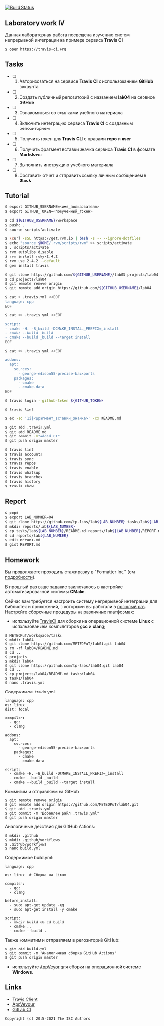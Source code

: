 [![Build Status](https://travis-ci.com/METEOPuT/lab04.svg?branch=master)](https://travis-ci.com/METEOPuT/lab04)

## Laboratory work IV

Данная лабораторная работа посвещена изучению систем непрерывной интеграции на примере сервиса **Travis CI**

```sh
$ open https://travis-ci.org
```

## Tasks

- [ ] 1. Авторизоваться на сервисе **Travis CI** с использованием **GitHub** аккаунта
- [ ] 2. Создать публичный репозиторий с названием **lab04** на сервисе **GitHub**
- [ ] 3. Ознакомиться со ссылками учебного материала
- [ ] 4. Включить интеграцию сервиса **Travis CI** с созданным репозиторием
- [ ] 5. Получить токен для **Travis CLI** с правами **repo** и **user**
- [ ] 6. Получить фрагмент вставки значка сервиса **Travis CI** в формате **Markdown**
- [ ] 7. Выполнить инструкцию учебного материала
- [ ] 8. Составить отчет и отправить ссылку личным сообщением в **Slack**

## Tutorial

```sh
$ export GITHUB_USERNAME=<имя_пользователя>
$ export GITHUB_TOKEN=<полученный_токен>
```

```sh
$ cd ${GITHUB_USERNAME}/workspace
$ pushd .
$ source scripts/activate
```

```sh
$ \curl -sSL https://get.rvm.io | bash -s -- --ignore-dotfiles
$ echo "source $HOME/.rvm/scripts/rvm" >> scripts/activate
$ . scripts/activate
$ rvm autolibs disable
$ rvm install ruby-2.4.2
$ rvm use 2.4.2 --default
$ gem install travis
```

```sh
$ git clone https://github.com/${GITHUB_USERNAME}/lab03 projects/lab04
$ cd projects/lab04
$ git remote remove origin
$ git remote add origin https://github.com/${GITHUB_USERNAME}/lab04
```

```sh
$ cat > .travis.yml <<EOF
language: cpp
EOF
```

```sh
$ cat >> .travis.yml <<EOF

script:
- cmake -H. -B_build -DCMAKE_INSTALL_PREFIX=_install
- cmake --build _build
- cmake --build _build --target install
EOF
```

```sh
$ cat >> .travis.yml <<EOF

addons:
  apt:
    sources:
      - george-edison55-precise-backports
    packages:
      - cmake
      - cmake-data
EOF
```

```sh
$ travis login --github-token ${GITHUB_TOKEN}
```

```sh
$ travis lint
```

```sh
$ ex -sc '1i|<фрагмент_вставки_значка>' -cx README.md
```

```sh
$ git add .travis.yml
$ git add README.md
$ git commit -m"added CI"
$ git push origin master
```

```sh
$ travis lint
$ travis accounts
$ travis sync
$ travis repos
$ travis enable
$ travis whatsup
$ travis branches
$ travis history
$ travis show
```

## Report

```sh
$ popd
$ export LAB_NUMBER=04
$ git clone https://github.com/tp-labs/lab${LAB_NUMBER} tasks/lab${LAB_NUMBER}
$ mkdir reports/lab${LAB_NUMBER}
$ cp tasks/lab${LAB_NUMBER}/README.md reports/lab${LAB_NUMBER}/REPORT.md
$ cd reports/lab${LAB_NUMBER}
$ edit REPORT.md
$ gist REPORT.md
```

## Homework

Вы продолжаете проходить стажировку в "Formatter Inc." (см [подробности](https://github.com/tp-labs/lab03#Homework)).

В прошлый раз ваше задание заключалось в настройке автоматизированной системы **CMake**.

Сейчас вам требуется настроить систему непрерывной интеграции для библиотек и приложений, с которыми вы работали в [прошлый раз](https://github.com/tp-labs/lab03#Homework). Настройте сборочные процедуры на различных платформах:
* используйте [TravisCI](https://travis-ci.com/) для сборки на операционной системе **Linux** с использованием компиляторов **gcc** и **clang**;
```
$ METEOPuT/workspace/tasks
$ mkdir lab04
$ git clone https://github.com/METEOPuT/lab03.git lab04
$ rm -rf lab04/README.md
$ cd ..
$ projects
$ mkdir lab04
$ git clone https://github.com/tp-labs/lab04.git lab04
$ cd ..
$ cp projects/lab04/README.md tasks/lab04
$ tasks/lab04
$ nano .travis.yml
```
Содержимое .travis.yml
```
language: cpp
os: linux 
dist: focal

compiler:
  - gcc  
  - clang

addons:
  apt:    
    sources:
      - george-edison55-precise-backports
    packages:
      - cmake
      - cmake-data

script:   
  - cmake -H. -B_build -DCMAKE_INSTALL_PREFIX=_install
  - cmake --build _build
  - cmake --build _build --target install
```
Коммитим и отправляем на GitHub
```
$ git remote remove origin
$ git remote add origin https://github.com/METEOPuT/lab04.git
$ git add .travis.yml   
$ git commit -m "Добавлен файл .travis.yml"
$ git push origin master
```
Аналогичные действия для GitHub Actions:
```
$ mkdir .github
$ mkdir .github/workflows
$ .github/workflows
$ nano build.yml
```
Содержимое build.yml:
```
language: cpp

os: linux  # Сборка на Linux

compiler:
  - gcc
  - clang

before_install:
  - sudo apt-get update -qq
  - sudo apt-get install -y cmake

script:
  - mkdir build && cd build
  - cmake ..
  - cmake --build .

```
Также коммитим и отправляем в репозиторий GitHub:
```
$ git add build.yml
$ git commit -m "Аналогичная сборка GitHub Actions"
$ git push origin master
```

* используйте [AppVeyor](https://www.appveyor.com/) для сборки на операционной системе **Windows**.

## Links

- [Travis Client](https://github.com/travis-ci/travis.rb)
- [AppVeyour](https://www.appveyor.com/)
- [GitLab CI](https://about.gitlab.com/gitlab-ci/)

```
Copyright (c) 2015-2021 The ISC Authors
```
